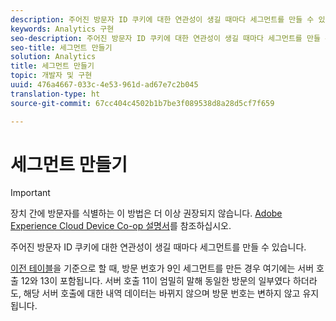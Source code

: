 ```yaml
---
description: 주어진 방문자 ID 쿠키에 대한 연관성이 생길 때마다 세그먼트를 만들 수 있습니다.
keywords: Analytics 구현
seo-description: 주어진 방문자 ID 쿠키에 대한 연관성이 생길 때마다 세그먼트를 만들 수 있습니다.
seo-title: 세그먼트 만들기
solution: Analytics
title: 세그먼트 만들기
topic: 개발자 및 구현
uuid: 476a4667-033c-4e53-961d-ad67e7c2b045
translation-type: ht
source-git-commit: 67cc404c4502b1b7be3f089538d8a28d5cf7f659

---
```



# 세그먼트 만들기

>[!IMPORTANT]
>
>장치 간에 방문자를 식별하는 이 방법은 더 이상 권장되지 않습니다. [Adobe Experience Cloud Device Co-op 설명서](https://marketing.adobe.com/resources/help/ko_KR/mcdc/)를 참조하십시오.

주어진 방문자 ID 쿠키에 대한 연관성이 생길 때마다 세그먼트를 만들 수 있습니다.

[이전 테이블](../../../implement/js-implementation/xdevice-visid/visit-example.md#concept_E3B32B8E539F4FDC8E3FA872328B87BA)을 기준으로 할 때, 방문 번호가 9인 세그먼트를 만든 경우 여기에는 서버 호출 12와 13이 포함됩니다. 서버 호출 11이 엄밀히 말해 동일한 방문의 일부였다 하더라도, 해당 서버 호출에 대한 내역 데이터는 바뀌지 않으며 방문 번호는 변하지 않고 유지됩니다.

